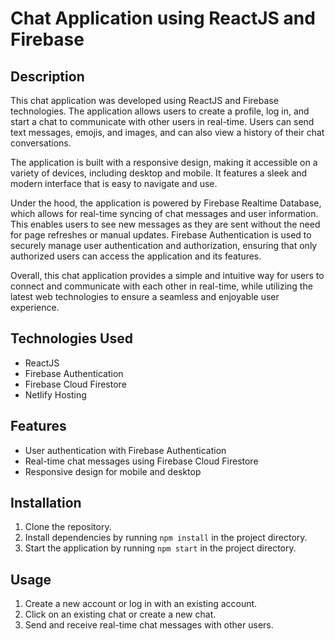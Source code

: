 Chat Application using ReactJS and Firebase
===========================================

Description
-----------

This chat application was developed using ReactJS and Firebase technologies. The application allows users to create a profile, log in, and start a chat to communicate with other users in real-time. Users can send text messages, emojis, and images, and can also view a history of their chat conversations.

The application is built with a responsive design, making it accessible on a variety of devices, including desktop and mobile. It features a sleek and modern interface that is easy to navigate and use.

Under the hood, the application is powered by Firebase Realtime Database, which allows for real-time syncing of chat messages and user information. This enables users to see new messages as they are sent without the need for page refreshes or manual updates. Firebase Authentication is used to securely manage user authentication and authorization, ensuring that only authorized users can access the application and its features.

Overall, this chat application provides a simple and intuitive way for users to connect and communicate with each other in real-time, while utilizing the latest web technologies to ensure a seamless and enjoyable user experience.


Technologies Used
-----------------

-   ReactJS
-   Firebase Authentication
-   Firebase Cloud Firestore
-   Netlify Hosting

Features
--------
-   User authentication with Firebase Authentication
-   Real-time chat messages using Firebase Cloud Firestore
-   Responsive design for mobile and desktop

Installation
------------

1.  Clone the repository.
2.  Install dependencies by running `npm install` in the project directory.
5.  Start the application by running `npm start` in the project directory.

Usage
-----

1.  Create a new account or log in with an existing account.
2.  Click on an existing chat or create a new chat.
3.  Send and receive real-time chat messages with other users.
